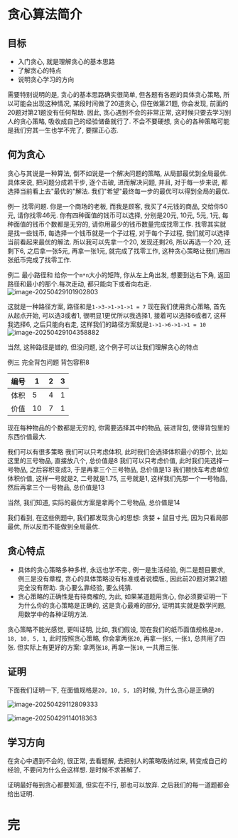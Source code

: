 # 贪心算法简介

## 目标

- 入门贪心, 就是理解贪心的基本思路
- 了解贪心的特点
- 说明贪心学习的方向

需要特别说明的是, 贪心的基本思路确实很简单, 但各题有各题的具体贪心策略, 所以可能会出现这种情况, 某段时间做了20道贪心, 但在做第21题, 你会发现, 前面的20题对第21题没有任何帮助. 因此, 贪心遇到不会的非常正常, 这时候只要去学习别人的贪心策略, 吸收成自己的经验储备就行了. 不会不要硬想, 贪心的各种策略可能是我们穷其一生也学不完了, 要摆正心态.	

## 何为贪心

贪心与其说是一种算法, 倒不如说是一个解决问题的策略, 从局部最优到全局最优. 具体来说, 把问题分成若干步, 逐个击破, 进而解决问题, 并且, 对于每一步来说, 都选择当前看上去"最优的"解法.      我们"希望"最终每一步的最优可以得到全局的最优.

例一
找零问题.
你是一个商场的老板, 而我是顾客, 我买了4元钱的商品, 交给你50元, 请你找零46元.
你有四种面值的钱币可以选择, 分别是20元, 10元, 5元, 1元,   每种面值的钱币个数都是无穷的, 请你用最少的钱币数量完成找零工作.
找零其实就是找一些钱币, 每选择一个钱币就是一个子过程, 对于每个子过程, 我们就可以选择当前看起来最优的解法.
所以我可以先拿一个20, 发现还剩26, 所以再选一个20, 还剩下6, 之后拿一张5元, 再拿一张1元, 就完成了找零工作, 这种贪心策略让我们用四张纸币完成了找零工作.

例二
最小路径和
给你一个`m*n`大小的矩阵, 你从左上角出发, 想要到达右下角, 返回路径和最小的那个.每次走动, 都只能向下或者向右走.
![image-20250429101902803](https://ListenStarsWind.github.io/images/2025/20250429101903080.png) 	

这就是一种路径方案, 路径和是`1->3->1->1->1 = 7`
现在我们使用贪心策略, 首先从起点开始, 可以选3或者1, 很明显1更优所以我选择1, 接着可以选择6或者7, 这样我选择6, 之后只能向右走, 这样我们的路径方案就是`1->1->6->1->1 = 10`
![image-20250429104358882](https://cdn.jsdelivr.net/gh/ListenStarsWind/images@master/2025/20250429104358932.png)

当然, 这种路径是错的, 但没问题, 这个例子可以让我们理解贪心的特点

例三
完全背包问题
背包容积8

| 编号 | 1    | 2    | 3    |
| ---- | ---- | ---- | ---- |
| 体积 | 5    | 4    | 1    |
| 价值 | 10   | 7    | 1    |

现在每种物品的个数都是无穷的, 你需要选择其中的物品, 装进背包, 使得背包里的东西价值最大.

我们可以有很多策略
我们可以只考虑体积, 此时我们会选择体积最小的那个, 比如这里的三号物品, 直接放八个, 总价值是8
我们可以只考虑价值, 此时我们先选择一号物品, 之后容积变成3, 于是再拿三个三号物品, 总价值是13
我们额快车考虑单位体积价值, 这样一号就是2, 二号就是1.75, 三号就是1, 这样我们先那一个一号物品, 然后再拿三个一号物品, 总价值是13

当然, 我们知道, 实际的最优方案是拿两个二号物品, 总价值是14

我们看到, 在这些例题中, 我们都发现贪心的思想:  贪婪 + 鼠目寸光, 因为只看局部最优, 所以反而不能做到全局最优.

## 贪心特点

- 具体的贪心策略多种多样, 永远也学不完., 例一是生活经验, 例二是题目要求, 例三是没有章程,   贪心的具体策略没有标准或者说模版., 因此前20题对第21题完全没有帮助. 贪心要么靠经验, 要么纯猜.
- 贪心策略的正确性是有待商榷的, 为此, 如果某道题用贪心, 你必须要证明一下为什么你的贪心策略是正确的, 这是贪心最难的部分, 证明其实就是数学问题, 用数学中的各种证明方法.

贪心策略不能光感觉, 更叫证明, 比如, 我们假设, 现在我们的纸币面值规格是`20, 18, 10, 5, 1`, 此时按照贪心策略, 你会拿两张`20`, 再拿一张`5`, 一张`1`, 总共用了四张. 但实际上有更好的方案: 拿两张`18`, 再拿一张`10`, 一共用三张.

## 证明

下面我们证明一下, 在面值规格是`20, 10, 5, 1`的时候, 为什么贪心是正确的

![image-20250429112809333](https://cdn.jsdelivr.net/gh/ListenStarsWind/images@master/2025/20250429112809473.png)

![image-20250429114018363](https://cdn.jsdelivr.net/gh/ListenStarsWind/images@master/2025/20250429114018543.png)

## 学习方向

在贪心中遇到不会的, 很正常, 去看题解, 去把别人的策略吸纳过来, 转变成自己的经验, 不要问为什么会这样想. 是时候不求甚解了.

证明最好每到贪心都要知道, 但实在不行, 那也可以放弃.  之后我们的每一道题都会给出证明.

# 完